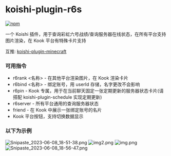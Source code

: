 # koishi-plugin-r6s

[![npm](https://img.shields.io/npm/v/koishi-plugin-r6s?style=flat-square)](https://www.npmjs.com/package/koishi-plugin-r6s)

一个 Koishi 插件，用于查询彩虹六号战绩/查询服务器在线状态，在所有平台支持图片渲染，在 Kook 平台有特殊卡片支持

互推: [koishi-plugin-minecraft](https://github.com/ahdg6/koishi-plugin-minecraft)

### 可用指令
- r6rank <名称> - 在其他平台渲染图片，在 Kook 渲染卡片
- r6bind <名称> - 绑定账号，用 userId 存储，名字更改不会影响
- r6pin - Kook 专属，用于在当前聊天固定一张定期更新的服务器状态卡片(请搭配 koishi-plugin-schedule 实现定期更新)
- r6server - 所有平台通用的查询服务器状态
- friend - 在 Kook 中展示一张绑定账号的名片
- Kook 平台按钮，支持切换数据显示

### 以下为示例

![Snipaste_2023-06-08_18-51-38.png](https://s2.loli.net/2023/06/08/RichyX74KFLtoqM.png)
![img2.png](https://s2.loli.net/2023/06/08/lt9MIZUWaj8be4F.png)
![img.png](https://s2.loli.net/2023/06/08/XBHQ3LDqikKSvoy.png)
![Snipaste_2023-06-08_18-56-47.png](https://s2.loli.net/2023/06/08/fKyj6TXGub8VchD.png)
